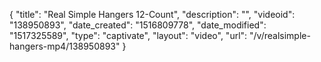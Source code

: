 {
    "title": "Real Simple Hangers 12-Count",
    "description": "",
    "videoid": "138950893",
    "date_created": "1516809778",
    "date_modified": "1517325589",
    "type": "captivate",
    "layout": "video",
    "url": "\/v\/realsimple-hangers-mp4\/138950893"
}